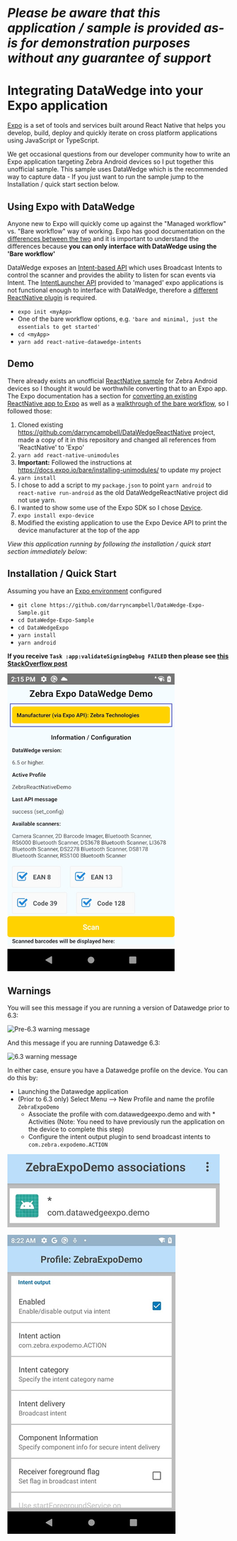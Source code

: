 *Please be aware that this application / sample is provided as-is for demonstration purposes without any guarantee of support*
=========================================================

# Integrating DataWedge into your Expo application

[Expo](https://docs.expo.io/) is a set of tools and services built around React Native that helps you develop, build, deploy and quickly iterate on cross platform applications using JavaScript or TypeScript.

We get occasional questions from our developer community how to write an Expo application targeting Zebra Android devices so I put together this unofficial sample.  This sample uses DataWedge which is the recommended way to capture data - If you just want to run the sample jump to the Installation / quick start section below.

## Using Expo with DataWedge

Anyone new to Expo will quickly come up against the "Managed workflow" vs. "Bare workflow" way of working.  Expo has good documentation on the [differences between the two](https://docs.expo.io/introduction/managed-vs-bare/) and it is important to understand the differences because **you can only interface with DataWedge using the 'Bare workflow'** 

DataWedge exposes an [Intent-based API](https://techdocs.zebra.com/datawedge/latest/guide/api/) which uses Broadcast Intents to control the scanner and provides the ability to listen for scan events via Intent.  The [IntentLauncher API](https://docs.expo.io/versions/v40.0.0/sdk/intent-launcher/) provided to 'managed' expo applications is not functional enough to interface with DataWedge, therefore a [different ReactNative plugin](https://www.npmjs.com/package/react-native-datawedge-intents) is required. 

- `expo init <myApp>`
- One of the bare workflow options, e.g. `'bare and minimal, just the essentials to get started'`
- `cd <myApp>`
- `yarn add react-native-datawedge-intents`

## Demo

There already exists an unofficial [ReactNative sample](https://github.com/darryncampbell/DataWedgeReactNative) for Zebra Android devices so I thought it would be worthwhile converting that to an Expo app.  The Expo documentation has a section for [converting an existing ReactNative app to Expo](https://docs.expo.io/bare/installing-unimodules/) as well as a [walkthrough of the bare workflow](https://docs.expo.io/bare/exploring-bare-workflow/), so I followed those:

1. Cloned existing https://github.com/darryncampbell/DataWedgeReactNative project, made a copy of it in this repository and changed all references from 'ReactNative' to 'Expo' 
2. `yarn add react-native-unimodules`
3. **Important:** Followed the instructions at https://docs.expo.io/bare/installing-unimodules/ to update my project
4. `yarn install`
5. I chose to add a script to my `package.json` to point `yarn android` to `react-native run-android` as the old DataWedgeReactNative project did not use yarn.
6. I wanted to show some use of the Expo SDK so I chose [Device](https://docs.expo.io/versions/v40.0.0/sdk/device/).
7. `expo install expo-device`
8. Modified the existing application to use the Expo Device API to print the device manufacturer at the top of the app

*View this application running by following the installation / quick start section immediately below:*

## Installation / Quick Start
Assuming you have an [Expo environment](https://docs.expo.io/get-started/installation/) configured
* `git clone https://github.com/darryncampbell/DataWedge-Expo-Sample.git`
* `cd DataWedge-Expo-Sample`
* `cd DataWedgeExpo`
* `yarn install`
* `yarn android`

**If you receive `Task :app:validateSigningDebug FAILED` then please see [this StackOverflow post](https://stackoverflow.com/questions/57104357/react-native-task-appvalidatesigningdebug-failed)**

![Expo](https://raw.githubusercontent.com/darryncampbell/DataWedge-Expo-Sample/main/screenshots/002.jpg)

## Warnings

You will see this message if you are running a version of Datawedge prior to 6.3:

![Pre-6.3 warning message](https://raw.githubusercontent.com/darryncampbell/DataWedgeReactNative/master/screenshots/pre_6.3_message.png)

And this message if you are running Datawedge 6.3:

![6.3 warning message](https://raw.githubusercontent.com/darryncampbell/DataWedgeReactNative/master/screenshots/6.3_message.png)

In either case, ensure you have a Datawedge profile on the device.  You can do this by:

- Launching the Datawedge application
- (Prior to 6.3 only) Select Menu --> New Profile and name the profile `ZebraExpoDemo`
  - Associate the profile with com.datawedgeexpo.demo and with * Activities (Note: You need to have previously run the application on the device to complete this step)
  - Configure the intent output plugin to send broadcast intents to `com.zebra.expodemo.ACTION`

![DataWedge configuration](https://raw.githubusercontent.com/darryncampbell/DataWedge-Expo-Sample/main/screenshots/dw_1.jpg)

![DataWedge configuration](https://raw.githubusercontent.com/darryncampbell/DataWedge-Expo-Sample/main/screenshots/dw_2.jpg)